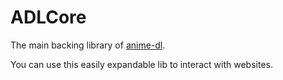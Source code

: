 # ADLCore
The main backing library of [anime-dl](https://github.com/vrienstudios/anime-dl).<br>

You can use this easily expandable lib to interact with websites.
